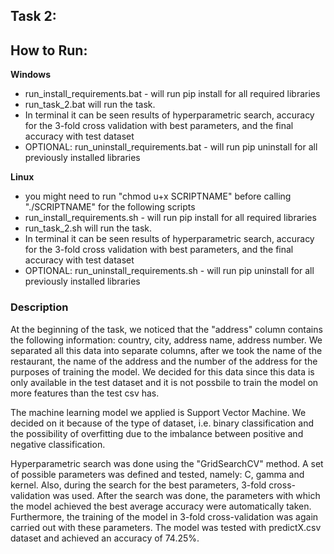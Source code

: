 ## Task 2:

## How to Run:
**Windows**
 - run_install_requirements.bat - will run pip install for all required libraries
 - run_task_2.bat will run the task.
- In terminal it can be seen results of hyperparametric search, accuracy for the 3-fold cross validation with best parameters, and the final accuracy with test dataset
 - OPTIONAL: run_uninstall_requirements.bat - will run pip uninstall for all previously installed libraries

**Linux**
 - you might need to run "chmod u+x SCRIPTNAME" before calling "./SCRIPTNAME" for the following scripts 
 - run_install_requirements.sh - will run pip install for all required libraries
 - run_task_2.sh will run the task.
 - In terminal it can be seen results of hyperparametric search, accuracy for the 3-fold cross validation with best parameters, and the final accuracy with test dataset
 - OPTIONAL: run_uninstall_requirements.sh - will run pip uninstall for all previously installed libraries


### Description
At the beginning of the task, we noticed that the "address" column contains the following information: country, city, address name, address number. We separated all this data into separate columns, after we took the name of the restaurant, the name of the address and the number of the address for the purposes of training the model. We decided for this data since this data is only available in the test dataset and it is not possbile to train the model on more features than the test csv has.

The machine learning model we applied is Support Vector Machine. We decided on it because of the type of dataset, i.e. binary classification and the possibility of overfitting due to the imbalance between positive and negative classification.

Hyperparametric search was done using the "GridSearchCV" method. A set of possible parameters was defined and tested, namely: C, gamma and kernel. Also, during the search for the best parameters, 3-fold cross-validation was used. After the search was done, the parameters with which the model achieved the best average accuracy were automatically taken. Furthermore, the training of the model in 3-fold cross-validation was again carried out with these parameters. The model was tested with predictX.csv dataset and achieved an accuracy of 74.25%.
